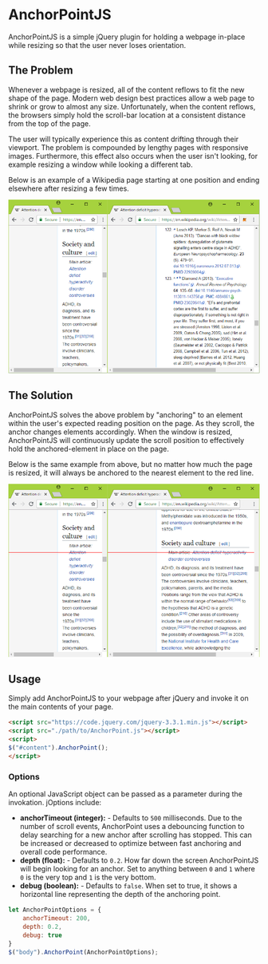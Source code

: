 # AnchorPointJS

AnchorPointJS is a simple jQuery plugin for holding a webpage in-place while resizing so that the user never loses orientation.

## The Problem
Whenever a webpage is resized, all of the content reflows to fit the new shape of the page.  Modern web design best practices allow a web page to shrink or grow to almost any size.  Unfortunately, when the content reflows, the browsers simply hold the scroll-bar location at a consistent distance from the top of the page.

The user will typically experience this as content drifting through their viewport.  The problem is compounded by lengthy pages with responsive images.  Furthermore, this effect also occurs when the user isn't looking, for example resizing a window while looking a different tab.

Below is an example of a Wikipedia page starting at one position and ending elsewhere after resizing a few times.

![Before AnchorPointJS](./assets/example-before.png)

## The Solution
AnchorPointJS solves the above problem by "anchoring" to an element within the user's expected reading position on the page.  As they scroll, the anchor changes elements accordingly.  When the window is resized, AnchorPointJS will continuously update the scroll position to effectively hold the anchored-element in place on the page.

Below is the same example from above, but no matter how much the page is resized, it will always be anchored to the nearest element to the red line.

![Image of Yaktocat](./assets/example-after.png)

## Usage
Simply add AnchorPointJS to your webpage after jQuery and invoke it on the main contents of your page.

```html
<script src="https://code.jquery.com/jquery-3.3.1.min.js"></script>
<script src="./path/to/AnchorPoint.js"></script>
<script>
$("#content").AnchorPoint();
</script>
```

### Options
An optional JavaScript object can be passed as a parameter during the invokation.  jOptions include:

* **anchorTimeout (integer):** - Defaults to `500` milliseconds.  Due to the number of scroll events, AnchorPoint uses a debouncing function to delay searching for a new anchor after scrolling has stopped.  This can be increased or decreased to optimize between fast anchoring and overall code performance.
* **depth (float):** - Defaults to `0.2`.  How far down the screen AnchorPointJS will begin looking for an anchor.  Set to anything between `0` and `1` where `0` is the very top and `1` is the very bottom.
* **debug (boolean):** - Defaults to `false`. When set to true, it shows a horizontal line representing the depth of the anchoring point.

```js
let AnchorPointOptions = {
	anchorTimeout: 200,
	depth: 0.2,
	debug: true
}
$("body").AnchorPoint(AnchorPointOptions);
```
